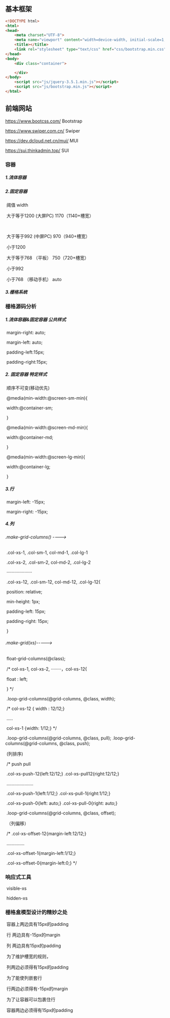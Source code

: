## 基本框架

```html
<!DOCTYPE html>
<html>
<head>
    <meta charset="UTF-8">
    <meta name="viewport" content="width=device-width, initial-scale=1,user-scalable=no">
    <title></title>
    <link rel="stylesheet" type="text/css" href="css/bootstrap.min.css"/>
</head>
<body>
    <div class="container">

    </div>
</body>
    <script src="js/jquery-3.5.1.min.js"></script>
    <script src="js/bootstrap.min.js"></script>
</html>
```

## 前端网站

https://www.bootcss.com/  							Bootstrap

https://www.swiper.com.cn/  	 					Swiper

https://dev.dcloud.net.cn/mui/ 	 				 MUI

https://sui.thinkadmin.top/             				 SUI

### 容器

##### 	1.流体容器

##### 	2.固定容器

​							阈值											 		width

​					大于等于1200	(大屏PC)					1170（1140+槽宽）

​					

​					大于等于992	(中屏PC)						970（940+槽宽）

​						小于1200				



​					大于等于768	（平板）						750（720+槽宽）

​						小于992



​					小于768	（移动手机）								auto

##### 	3.栅格系统



### 栅格源码分析

##### 	1.流体容器&固定容器 公共样式

​			margin-right: auto;

​			margin-left: auto;

​			padding-left:15px;

​			padding-right:15px;

##### 	2. 固定容器	特定样式

​			 顺序不可变(移动优先)

​				@media(min-width:@screen-sm-min){

​						width:@container-sm;

​					}

​				@media(min-width:@screen-md-min){

​						width:@container-md;

​					}

​				@media(min-width:@screen-lg-min){

​						width:@container-lg;

​					}

##### 	3.行

​				margin-left: -15px;

​				margin-right: -15px;

##### 	4.列	

###### 			.make-grid-columns() ---->

​				.col-xs-1, .col-sm-1, col-md-1, .col-lg-1

​				.col-xs-2, .col-sm-2, col-md-2, .col-lg-2

​				····················

​				.col-xs-12, .col-sm-12, col-md-12, .col-lg-12{

​						position: relative;

​						min-height: 1px;

​						padding-left: 15px;

​						padding-right: 15px;

​				}



###### 		     .make-grid(xs)----->

​				float-grid-columns(@class);

​						/* 	col-xs-1, col-xs-2, ········，col-xs-12{

​									float : left;

​						}  */

​				.loop-grid-columns(@grid-columns, @class, width);

​						/*  col-xs-12 { width : 12/12;}

​						                  .....

​						  col-xs-1 {width: 1/12;}   */



​				.loop-grid-columns(@grid-columns, @class, pull);				.loop-grid-columns(@grid-columns, @class, push);

​													(列排序)

​				      /* push 											pull

​		.col-xs-push-12{left:12/12;}       .col-xs-pull12{right:12/12;}

​												.....................

​		.col-xs-push-1{left:1/12;}			.col-xs-pull-1{right:1/12;}

​		.col-xs-push-0{left: auto;}		   .col-xs-pull-0{right: auto;}						

​				.loop-grid-columns(@grid-columns, @class, offset);

​												（列偏移）

​					/* .col-xs-offset-12{margin-left:12/12;}

​									..............

​						.col-xs-offset-1{margin-left:1/12;}

​						.col-xs-offset-0{margin-left:0;}  */

### 响应式工具

​			visible-xs

​			hidden-xs



### 栅格盒模型设计的精妙之处

​		容器上两边具有15px的padding

​		行		两边具有-15px的margin

​		列		两边具有15px的padding



​	为了维护槽宽的规则，

​					列两边必须得有15px的padding

​	为了能使列嵌套行

​					行两边必须得有-15px的margin

​	为了让容器可以包裹住行

​					容器两边必须得有15px的padding

​	